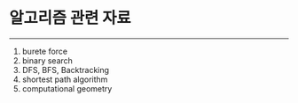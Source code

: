  # 알고리즘 관련 자료
 ---
 
 1. burete force
 2. binary search
 3. DFS, BFS, Backtracking
 4. shortest path algorithm
 5. computational geometry
